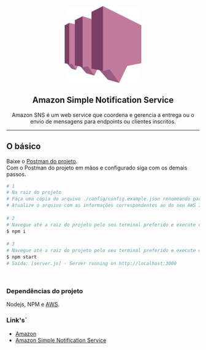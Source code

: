 <p align="center">
  <img src="aws-sns.png" width="200px">
</p>

<h2 align="center">Amazon Simple Notification Service</h2>
<p align="center">Amazon SNS é um web service que coordena e gerencia a entrega ou o envio de mensagens para endpoints ou clientes inscritos.</p>
<hr />

## O básico
Baixe o [Postman do projeto](https://www.getpostman.com/collections/51742071e8fa78dd1408).  
Com o Postman do projeto em mãos e configurado siga com os demais passos.

```bash
# 1
# Na raiz do projeto
# Faça uma cópia do arquivo ./config/config.example.json renomeando para config.json
# Atualize o arquivo com as informações correspondentes ao do seu AWS IAM

# 2
# Navegue até a raiz do projeto pelo seu terminal preferido e execute o comando abaixo
$ npm i

# 3
# Navegue até a raiz do projeto pelo seu terminal preferido e execute o comando abaixo
$ npm start
# Saída: [server.js] - Server running on http://localhost:3000
```
<br>

### Dependências do projeto
Nodejs, NPM e [AWS](http://console.aws.amazon.com/).

### Link's`
- [Amazon](https://aws.amazon.com/pt/?nc2=h_lg)
- [Amazon Simple Notification Service](https://aws.amazon.com/pt/sns/)
